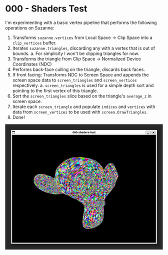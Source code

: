 
# 000 - Shaders Test

I'm experimenting with a basic vertex pipeline that performs the following operations on Suzanne:

1. Transforms `suzanne.vertices` from Local Space -> Clip Space into a `clip_vertices` buffer.
2. Iterates `suzanne.triangles`, discarding any with a vertex that is out of bounds.
  a. For simplicity I won't be clipping triangles for now.
3. Transforms the triangle from Clip Space -> Normalized Device Coordinates (NDC)
4. Performs back-face culling on the triangle, discards back faces.
5. If front facing: Transforms NDC to Screen Space and appends the screen space data to `screen_triangles` and `screen_vertices` respectively.
  a. `screen_triangles` is used for a simple depth sort and pointing to the first vertex of this triangle.
6. Sort the `screen_triangles` slice based on the triangle's `average_z` in screen space.
7. Iterate each `screen_triangle` and populate `indices` and `vertices` with data from `screen_vertices` to be used with `screen.DrawTriangles`.
8. Done!

![Suzanne in all her colorful glory!](preview.webp)
